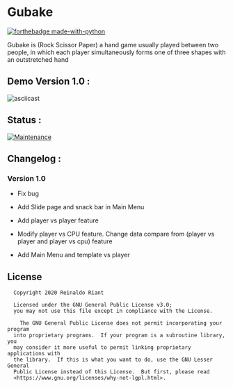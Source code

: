 # Gubake
[![forthebadge made-with-python](https://forthebadge.com/images/badges/built-for-android.svg)](https://www.android.com/)


Gubake is (Rock Scissor Paper) a hand game usually played between two people, in which each player simultaneously forms one of three shapes with an outstretched hand

## Demo Version 1.0 :


![asciicast](https://media.giphy.com/media/3Usm6J5dPXqCw8G2OY/giphy.gif)

## Status :

[![Maintenance](https://img.shields.io/badge/Maintained%3F-yes-green.svg)](https://GitHub.com/Naereen/StrapDown.js/graphs/commit-activity)

## Changelog :

### Version 1.0 

- Fix bug 
 
- Add Slide page and snack bar in Main Menu

- Add player vs player feature
  
- Modify player vs CPU feature. Change  data compare from  (player vs player and player vs cpu) feature

- Add Main Menu and template vs player

  
 ## License 
      Copyright 2020 Reinaldo Riant

      Licensed under the GNU General Public License v3.0;
      you may not use this file except in compliance with the License.

        The GNU General Public License does not permit incorporating your program
      into proprietary programs.  If your program is a subroutine library, you
      may consider it more useful to permit linking proprietary applications with
      the library.  If this is what you want to do, use the GNU Lesser General
      Public License instead of this License.  But first, please read
      <https://www.gnu.org/licenses/why-not-lgpl.html>.
